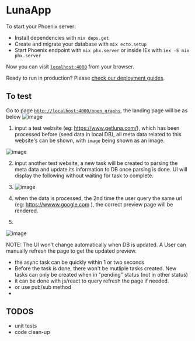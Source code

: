 # LunaApp

To start your Phoenix server:

* Install dependencies with `mix deps.get`
* Create and migrate your database with `mix ecto.setup`
* Start Phoenix endpoint with `mix phx.server` or inside IEx with `iex -S mix phx.server`

Now you can visit [`localhost:4000`](http://localhost:4000) from your browser.

Ready to run in production? Please [check our deployment guides](https://hexdocs.pm/phoenix/deployment.html).

## To test

Go to page [`http://localhost:4000/open_graphs`](http://localhost:4000/open_graphs), the landing page will be as below
  ![image](doc/preview.png)

1) input a test website (eg: <https://www.getluna.com/>), which has been processed before (seed data in local DB), all meta data related to this website's can be shown, with `image` being shown as an image.

  ![image](doc/preview_1.png)

2) input another test website, a new task will be created to parsing the meta data and update its information to DB once parsing is done. UI will display the following without waiting for task to complete.
3)
    ![image](doc/preview_2.png)

4) when the data is processed, the 2nd time the user query the same url (eg: <https://wwww.google.com> ), the correct preview page will be rendered.
5)

 ![image](doc/preview_3.png)

NOTE: The UI won't change automatically when DB is updated. A User can manually refresh the page to get the updated preview.

* the async task can be quickly within 1 or two seconds
* Before the task is done, there won't be mutliple tasks created. New tasks can only be created when in "pending" status (not in other status)
* it can be done with js/react to query refresh the page if needed.
* or use pub/sub method
*

## TODOS
- unit tests 
- code clean-up 
